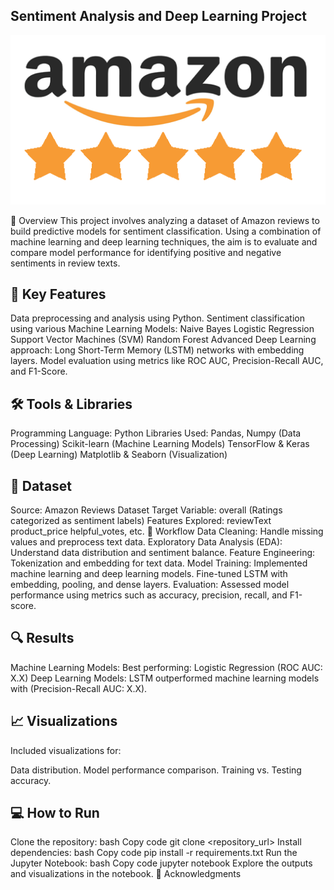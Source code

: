 ## Sentiment Analysis and Deep Learning Project

![Company Logo](https://github.com/alicorduk/Data-Mining/blob/main/Final%20Synthesis%20Assignment/amazon-logo.jpg)


📖 Overview
This project involves analyzing a dataset of Amazon reviews to build predictive models for sentiment classification. Using a combination of machine learning and deep learning techniques, the aim is to evaluate and compare model performance for identifying positive and negative sentiments in review texts.

## 🚀 Key Features
Data preprocessing and analysis using Python.
Sentiment classification using various Machine Learning Models:
Naive Bayes
Logistic Regression
Support Vector Machines (SVM)
Random Forest
Advanced Deep Learning approach:
Long Short-Term Memory (LSTM) networks with embedding layers.
Model evaluation using metrics like ROC AUC, Precision-Recall AUC, and F1-Score.
## 🛠 Tools & Libraries
Programming Language: Python
Libraries Used:
Pandas, Numpy (Data Processing)
Scikit-learn (Machine Learning Models)
TensorFlow & Keras (Deep Learning)
Matplotlib & Seaborn (Visualization)
## 📂 Dataset
Source: Amazon Reviews Dataset
Target Variable: overall (Ratings categorized as sentiment labels)
Features Explored:
reviewText
product_price
helpful_votes, etc.
📝 Workflow
Data Cleaning: Handle missing values and preprocess text data.
Exploratory Data Analysis (EDA): Understand data distribution and sentiment balance.
Feature Engineering: Tokenization and embedding for text data.
Model Training:
Implemented machine learning and deep learning models.
Fine-tuned LSTM with embedding, pooling, and dense layers.
Evaluation: Assessed model performance using metrics such as accuracy, precision, recall, and F1-score.
## 🔍 Results
Machine Learning Models:
Best performing: Logistic Regression (ROC AUC: X.X)
Deep Learning Models:
LSTM outperformed machine learning models with (Precision-Recall AUC: X.X).
## 📈 Visualizations
Included visualizations for:

Data distribution.
Model performance comparison.
Training vs. Testing accuracy.
## 💻 How to Run
Clone the repository:
bash
Copy code
git clone <repository_url>
Install dependencies:
bash
Copy code
pip install -r requirements.txt
Run the Jupyter Notebook:
bash
Copy code
jupyter notebook
Explore the outputs and visualizations in the notebook.
🤝 Acknowledgments
